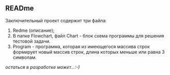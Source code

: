 ## READme

Заключительный проект содержит три файла: 
1. Redme (описание);
2. В папке Flowchart, файл Chart - блок схема программы для решения тестовой задачи. 
3. Program - программа, которая из имеющегося массива строк формирует новый массив строк, длина которых меньше или равна 3 символам. 

*остаться в разработке может...:-)*